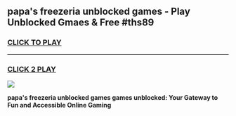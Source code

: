 
## papa's freezeria unblocked games - Play Unblocked Gmaes & Free #ths89
<h3>
<a href="https://news.freeplayer.one?title=papa's_freezeria_unblocked_games&ref=03M">CLICK TO PLAY</a></h3>
<hr>

<h3>
<a href="https://news.freeplayer.one?title=papa's_freezeria_unblocked_games&ref=03M">CLICK 2 PLAY</a>
  
</h3>

<a href="https://news.freeplayer.one?title=papa's_freezeria_unblocked_games&ref=03M"><img src="https://clearcache.store/games.png"></a>


**papa's freezeria unblocked games games unblocked: Your Gateway to Fun and Accessible Online Gaming**
